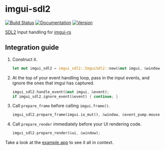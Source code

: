 # imgui-sdl2

[![Build Status](https://travis-ci.org/michaelfairley/rust-imgui-sdl2.svg?branch=master)](https://travis-ci.org/michaelfairley/rust-imgui-sdl2)
[![Documentation](https://docs.rs/imgui-sdl2/badge.svg)](https://docs.rs/imgui-sdl2)
[![Version](https://img.shields.io/crates/v/imgui-sdl2.svg)](https://crates.io/crates/imgui-sdl2)

[SDL2](https://github.com/Rust-SDL2/rust-sdl2) Input handling for [imgui-rs](https://github.com/Gekkio/imgui-rs)

## Integration guide

1. Construct it.
   ```rust
   let mut imgui_sdl2 = imgui_sdl2::ImguiSdl2::new(&mut imgui, &window);
   ```
2. At the top of your event handling loop, pass in the input events, and ignore the ones that imgui has captured.
   ```rust
   imgui_sdl2.handle_event(&mut imgui, &event);
   if imgui_sdl2.ignore_event(&event) { continue; }
   ```
3. Call `prepare_frame` before calling `imgui.frame()`.
   ```rust
   imgui_sdl2.prepare_frame(imgui.io_mut(), &window, &event_pump.mouse_state());
   ```
4. Call `prepare_render` immediately before your UI rendering code.
   ```rust
   imgui_sdl2.prepare_render(&ui, &window);
   ```

Take a look at the [example app](https://github.com/michaelfairley/rust-imgui-sdl2/blob/master/examples/demo.rs) to see it all in context.
